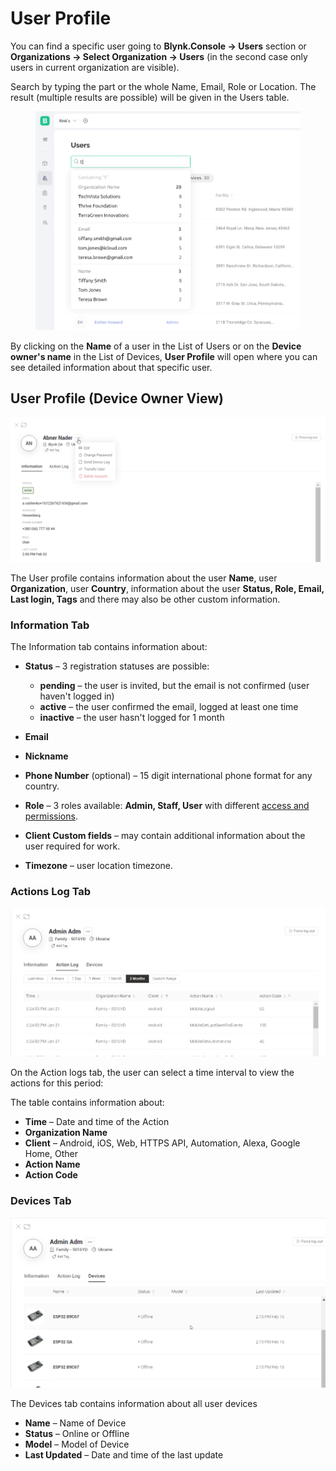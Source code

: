 # User Profile

You can find a specific user going to **Blynk.Console -> Users** section or **Organizations -> Select Organization -> Users** (in the second case only users in current organization are visible).

Search by typing the part or the whole Name, Email,  Role or Location. The result (multiple results are possible) will be given in the Users table.&#x20;

<figure><img src="../../.gitbook/assets/26-console-users-user profile-search u 1.png" alt=""><figcaption></figcaption></figure>

By clicking on the **Name** of a user in the List of Users or on the **Device owner's name** in the List of Devices, **User Profile** will open where you can see detailed information about that specific user.

## User Profile (Device Owner View)

![](<../../.gitbook/assets/user action menu.png>)

The User profile contains information about the user **Name**, user **Organization**, user **Country**, information about the user **Status, Role, Email, Last login, Tags** and there may also be other custom information.

### Information Tab

The Information tab contains information about:&#x20;

*   **Status** – 3 registration statuses are possible:

    * **pending** – the user is invited, but the email is not confirmed (user haven't logged in)&#x20;
    * **active** – the user confirmed the email, logged at least one time&#x20;
    * **inactive** – the user hasn't logged for 1 month


* **Email**&#x20;
* **Nickname**
* **Phone Number** (optional) – 15 digit international phone format for any country.&#x20;
* **Role** – 3 roles available: **Admin, Staff, User** with different [access and permissions](../settings/access.md).
* **Client Custom fields** – may contain additional information about the user required for work.
* **Timezone** – user location timezone.

### Actions Log Tab

![](<../../.gitbook/assets/user action log.png>)

On the Action logs tab, the user can select a time interval to view the actions for this period:

The table contains information about:

* **Time** – Date and time of the Action
* **Organization Name**
* **Client** – Android, iOS, Web, HTTPS API, Automation, Alexa, Google Home, Other
* **Action Name**
* **Action Code**

### Devices Tab

![](<../../.gitbook/assets/user devices.png>)

The Devices tab contains information about all user devices

* **Name** – Name of Device
* **Status** – Online or Offline
* **Model** – Model of Device
* **Last Updated** – Date and time of the last update
